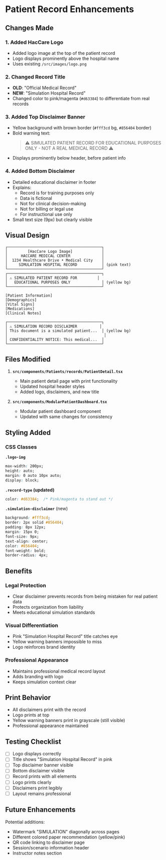 # Patient Record Enhancements

## Changes Made

### 1. Added HacCare Logo
- Added logo image at the top of the patient record
- Logo displays prominently above the hospital name
- Uses existing `/src/images/logo.png`

### 2. Changed Record Title
- **OLD**: "Official Medical Record"
- **NEW**: "Simulation Hospital Record"
- Changed color to pink/magenta (`#d63384`) to differentiate from real records

### 3. Added Top Disclaimer Banner
- Yellow background with brown border (`#fff3cd` bg, `#856404` border)
- Bold warning text:
  > ⚠️ SIMULATED PATIENT RECORD FOR EDUCATIONAL PURPOSES ONLY - NOT A REAL MEDICAL RECORD ⚠️
- Displays prominently below header, before patient info

### 4. Added Bottom Disclaimer
- Detailed educational disclaimer in footer
- Explains:
  - Record is for training purposes only
  - Data is fictional
  - Not for clinical decision-making
  - Not for billing or legal use
  - For instructional use only
- Small text size (9px) but clearly visible

## Visual Design

```
┌──────────────────────────────────────────┐
│         [HacCare Logo Image]             │
│      HACCARE MEDICAL CENTER              │
│  1234 Healthcare Drive • Medical City    │
│     SIMULATION HOSPITAL RECORD           │ (pink text)
└──────────────────────────────────────────┘
┌──────────────────────────────────────────┐
│ ⚠️ SIMULATED PATIENT RECORD FOR         │
│   EDUCATIONAL PURPOSES ONLY              │ (yellow bg)
└──────────────────────────────────────────┘

[Patient Information]
[Demographics]
[Vital Signs]
[Medications]
[Clinical Notes]

┌──────────────────────────────────────────┐
│ ⚠️ SIMULATION RECORD DISCLAIMER          │
│ This document is a simulated patient...  │ (yellow bg)
│                                           │
│ CONFIDENTIALITY NOTICE: This medical...  │
└──────────────────────────────────────────┘
```

## Files Modified

1. **`src/components/Patients/records/PatientDetail.tsx`**
   - Main patient detail page with print functionality
   - Updated hospital header styles
   - Added logo, disclaimers, and new title

2. **`src/components/ModularPatientDashboard.tsx`**
   - Modular patient dashboard component
   - Updated with same changes for consistency

## Styling Added

### CSS Classes

**`.logo-img`**
```css
max-width: 200px;
height: auto;
margin: 0 auto 10px auto;
display: block;
```

**`.record-type` (updated)**
```css
color: #d63384;  /* Pink/magenta to stand out */
```

**`.simulation-disclaimer`** (new)
```css
background: #fff3cd;
border: 2px solid #856404;
padding: 8px 12px;
margin: 15px 0;
font-size: 9px;
text-align: center;
color: #856404;
font-weight: bold;
border-radius: 4px;
```

## Benefits

### Legal Protection
- Clear disclaimer prevents records from being mistaken for real patient data
- Protects organization from liability
- Meets educational simulation standards

### Visual Differentiation
- Pink "Simulation Hospital Record" title catches eye
- Yellow warning banners impossible to miss
- Logo reinforces brand identity

### Professional Appearance
- Maintains professional medical record layout
- Adds branding with logo
- Keeps simulation context clear

## Print Behavior

- All disclaimers print with the record
- Logo prints at top
- Yellow warning banners print in grayscale (still visible)
- Professional appearance maintained

## Testing Checklist

- [ ] Logo displays correctly
- [ ] Title shows "Simulation Hospital Record" in pink
- [ ] Top disclaimer banner visible
- [ ] Bottom disclaimer visible
- [ ] Record prints with all elements
- [ ] Logo prints clearly
- [ ] Disclaimers print legibly
- [ ] Layout remains professional

## Future Enhancements

Potential additions:
- Watermark "SIMULATION" diagonally across pages
- Different colored paper recommendation (yellow/pink)
- QR code linking to disclaimer page
- Session/scenario information header
- Instructor notes section
